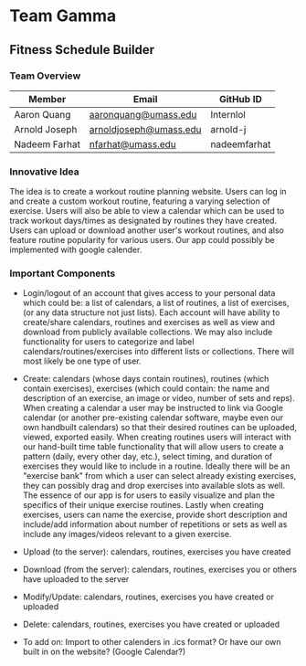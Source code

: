 # Team Gamma

## Fitness Schedule Builder

### Team Overview
| Member        | Email                  | GitHub ID    |
|---------------|------------------------|--------------|
| Aaron Quang   | aaronquang@umass.edu   | Internlol    |
| Arnold Joseph | arnoldjoseph@umass.edu | arnold-j     |
| Nadeem Farhat | nfarhat@umass.edu      | nadeemfarhat |

### Innovative Idea
The idea is to create a workout routine planning website. Users can log in and create a custom workout routine, featuring a varying selection of exercise. Users will also be able to view a calendar which can be used to track workout days/times as designated by routines they have created. Users can upload or download another user's workout routines, and also feature routine popularity for various users. Our app could possibly be implemented with google calender.

### Important Components
* Login/logout of an account that gives access to your personal data which could be: a list of calendars, a list of routines, a list of exercises, (or any data structure not just lists). Each account will have ability to create/share calendars, routines and exercises as well as view and download from publicly available collections. We may also include functionality for users to categorize and label calendars/routines/exercises into different lists or collections. There will most likely be one type of user.

* Create: calendars (whose days contain routines), routines (which contain exercises), exercises (which could contain: the name and description of an exercise, an image or video, number of sets and reps). When creating a calendar a user may be instructed to link via Google calendar (or another pre-existing calendar software, maybe even our own handbuilt calendars) so that their desired routines can be uploaded, viewed, exported easily. When creating routines users will interact with our hand-built time table functionality that will allow users to create a pattern (daily, every other day, etc.), select timing, and duration of exercises they would like to include in a routine. Ideally there will be an "exercise bank" from which a user can select already existing exercises, they can possibly drag and drop exercises into available slots as well. The essence of our app is for users to easily visualize and plan the specifics of their unique exercise routines. Lastly when creating exercises, users can name the exercise, provide short description and include/add information about number of repetitions or sets as well as include any images/videos relevant to a given exercise.

* Upload (to the server): calendars, routines, exercises you have created

* Download (from the server): calendars, routines, exercises you or others have uploaded to the server

* Modify/Update: calendars, routines, exercises you have created or uploaded

* Delete: calendars, routines, exercises you have created or uploaded

* To add on: Import to other calenders in .ics format? Or have our own built in on the website? (Google Calendar?)
